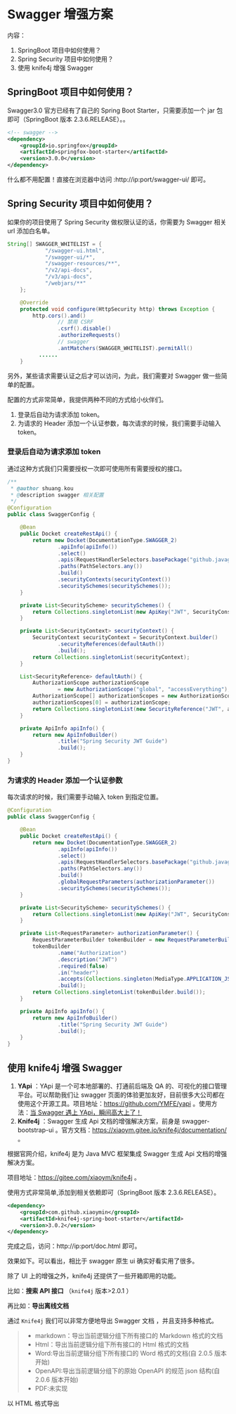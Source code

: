 # Swagger 增强方案

内容：

1. SpringBoot 项目中如何使用？
2. Spring Security 项目中如何使用？
3. 使用 knife4j 增强 Swagger

## SpringBoot 项目中如何使用？

Swagger3.0 官方已经有了自己的 Spring Boot Starter，只需要添加一个 jar 包即可（SpringBoot 版本 2.3.6.RELEASE）。。

```xml
<!-- swagger -->
<dependency>
    <groupId>io.springfox</groupId>
    <artifactId>springfox-boot-starter</artifactId>
    <version>3.0.0</version>
</dependency>
```

什么都不用配置！直接在浏览器中访问 :http://ip:port/swagger-ui/ 即可。

## Spring Security 项目中如何使用？

如果你的项目使用了 Spring Security 做权限认证的话，你需要为 Swagger 相关 url 添加白名单。

```java
String[] SWAGGER_WHITELIST = {
            "/swagger-ui.html",
            "/swagger-ui/*",
            "/swagger-resources/**",
            "/v2/api-docs",
            "/v3/api-docs",
            "/webjars/**"
    };

    @Override
    protected void configure(HttpSecurity http) throws Exception {
        http.cors().and()
                // 禁用 CSRF
                .csrf().disable()
                .authorizeRequests()
                // swagger
                .antMatchers(SWAGGER_WHITELIST).permitAll()
          ......
    }
```

另外，某些请求需要认证之后才可以访问，为此，我们需要对 Swagger 做一些简单的配置。

配置的方式非常简单，我提供两种不同的方式给小伙伴们。

1. 登录后自动为请求添加 token。
2. 为请求的 Header 添加一个认证参数，每次请求的时候，我们需要手动输入 token。

### 登录后自动为请求添加 token

通过这种方式我们只需要授权一次即可使用所有需要授权的接口。

```java
/**
 * @author shuang.kou
 * @description swagger 相关配置
 */
@Configuration
public class SwaggerConfig {

    @Bean
    public Docket createRestApi() {
        return new Docket(DocumentationType.SWAGGER_2)
                .apiInfo(apiInfo())
                .select()
                .apis(RequestHandlerSelectors.basePackage("github.javaguide.springsecurityjwtguide"))
                .paths(PathSelectors.any())
                .build()
                .securityContexts(securityContext())
                .securitySchemes(securitySchemes());
    }

    private List<SecurityScheme> securitySchemes() {
        return Collections.singletonList(new ApiKey("JWT", SecurityConstants.TOKEN_HEADER, "header"));
    }

    private List<SecurityContext> securityContext() {
        SecurityContext securityContext = SecurityContext.builder()
                .securityReferences(defaultAuth())
                .build();
        return Collections.singletonList(securityContext);
    }

    List<SecurityReference> defaultAuth() {
        AuthorizationScope authorizationScope
                = new AuthorizationScope("global", "accessEverything");
        AuthorizationScope[] authorizationScopes = new AuthorizationScope[1];
        authorizationScopes[0] = authorizationScope;
        return Collections.singletonList(new SecurityReference("JWT", authorizationScopes));
    }

    private ApiInfo apiInfo() {
        return new ApiInfoBuilder()
                .title("Spring Security JWT Guide")
                .build();
    }
}
```

### 为请求的 Header 添加一个认证参数

每次请求的时候，我们需要手动输入 token 到指定位置。

```java
@Configuration
public class SwaggerConfig {

    @Bean
    public Docket createRestApi() {
        return new Docket(DocumentationType.SWAGGER_2)
                .apiInfo(apiInfo())
                .select()
                .apis(RequestHandlerSelectors.basePackage("github.javaguide.springsecurityjwtguide"))
                .paths(PathSelectors.any())
                .build()
                .globalRequestParameters(authorizationParameter())
                .securitySchemes(securitySchemes());
    }

    private List<SecurityScheme> securitySchemes() {
        return Collections.singletonList(new ApiKey("JWT", SecurityConstants.TOKEN_HEADER, "header"));
    }

    private List<RequestParameter> authorizationParameter() {
        RequestParameterBuilder tokenBuilder = new RequestParameterBuilder();
        tokenBuilder
                .name("Authorization")
                .description("JWT")
                .required(false)
                .in("header")
                .accepts(Collections.singleton(MediaType.APPLICATION_JSON))
                .build();
        return Collections.singletonList(tokenBuilder.build());
    }

    private ApiInfo apiInfo() {
        return new ApiInfoBuilder()
                .title("Spring Security JWT Guide")
                .build();
    }
}
```

## 使用 knife4j 增强 Swagger

1. **YApi** ：YApi 是一个可本地部署的、打通前后端及 QA 的、可视化的接口管理平台。可以帮助我们让 swagger 页面的体验更加友好，目前很多大公司都在使用这个开源工具。项目地址：https://github.com/YMFE/yapi 。使用方法：[当 Swagger 遇上 YApi，瞬间高大上了！](https://mp.weixin.qq.com/s?__biz=Mzg2OTA0Njk0OA==&mid=2247496458&idx=1&sn=6f8786a995cc171e80d9350529cc70a9&chksm=cea1bcc1f9d635d70a9c3d221d5f630046af8cd5e0d0303be48ebe2a2367df7ce442faed7d8d&token=212861022&lang=zh_CN&scene=21#wechat_redirect)
2. **Knife4j** ：Swagger 生成 Api 文档的增强解决方案，前身是 swagger-bootstrap-ui 。官方文档：https://xiaoym.gitee.io/knife4j/documentation/ 。

根据官网介绍，knife4j 是为 Java MVC 框架集成 Swagger 生成 Api 文档的增强解决方案。

项目地址：https://gitee.com/xiaoym/knife4j 。

使用方式非常简单,添加到相关依赖即可（SpringBoot 版本 2.3.6.RELEASE）。

```xml
<dependency>
    <groupId>com.github.xiaoymin</groupId>
    <artifactId>knife4j-spring-boot-starter</artifactId>
    <version>3.0.2</version>
</dependency>
```

完成之后，访问：http://ip:port/doc.html 即可。

效果如下。可以看出，相比于 swagger 原生 ui 确实好看实用了很多。

除了 UI 上的增强之外，knife4j 还提供了一些开箱即用的功能。

比如：**搜索 API 接口** （`knife4j` 版本>2.0.1 ）

再比如：**导出离线文档**

通过 `Knife4j` 我们可以非常方便地导出 Swagger 文档 ，并且支持多种格式。

> - markdown：导出当前逻辑分组下所有接口的 Markdown 格式的文档
> - Html：导出当前逻辑分组下所有接口的 Html 格式的文档
> - Word:导出当前逻辑分组下所有接口的 Word 格式的文档(自 2.0.5 版本开始)
> - OpenAPI:导出当前逻辑分组下的原始 OpenAPI 的规范 json 结构(自 2.0.6 版本开始)
> - PDF:未实现

以 HTML 格式导出